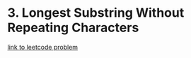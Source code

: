 # 3. Longest Substring Without Repeating Characters

[link to leetcode problem](https://leetcode.com/problems/longest-substring-without-repeating-characters/) 
